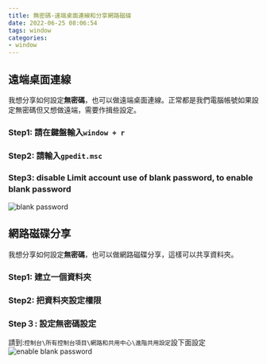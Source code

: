 ```yaml
---
title: 無密碼-遠端桌面連線和分享網路磁碟
date: 2022-06-25 08:06:54
tags: window
categories:
- window
---
```

## 遠端桌面連線
我想分享如何設定**無密碼**，也可以做遠端桌面連線。正常都是我們電腦帳號如果設定無密碼但又想做遠端，需要作揖些設定。


### Step1: 請在鍵盤輸入`window + r`
### Step2: 請輸入`gpedit.msc`
### Step3: disable Limit account use of blank password, to enable blank password　
![blank password](https://i.imgur.com/TSEfiQi.png)

## 網路磁碟分享
我想分享如何設定**無密碼**，也可以做網路磁碟分享，這樣可以共享資料夾。

### Step1: 建立一個資料夾
### Step2: 把資料夾設定權限
### Step３: 設定無密碼設定
請到:`控制台\所有控制台項目\網路和共用中心\進階共用設定`設下面設定
![enable blank password](https://i.imgur.com/TSEfiQi.png)
